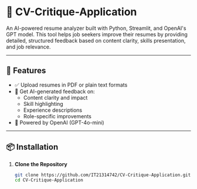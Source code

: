 # 📃 CV-Critique-Application

An AI-powered resume analyzer built with Python, Streamlit, and OpenAI's GPT model. This tool helps job seekers improve their resumes by providing detailed, structured feedback based on content clarity, skills presentation, and job relevance.

---

## 🚀 Features

- ✅ Upload resumes in PDF or plain text formats
- 💬 Get AI-generated feedback on:
  - Content clarity and impact
  - Skill highlighting
  - Experience descriptions
  - Role-specific improvements
- 🧠 Powered by OpenAI (GPT-4o-mini)

---


## 📦 Installation

1. **Clone the Repository**
   ```bash
   git clone https://github.com/IT21314742/CV-Critique-Application.git
   cd CV-Critique-Application
